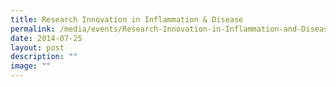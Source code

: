 ```yaml
---
title: Research Innovation in Inflammation & Disease
permalink: /media/events/Research-Innovation-in-Inflammation-and-Disease/
date: 2014-07-25
layout: post
description: ""
image: ""
---
```

